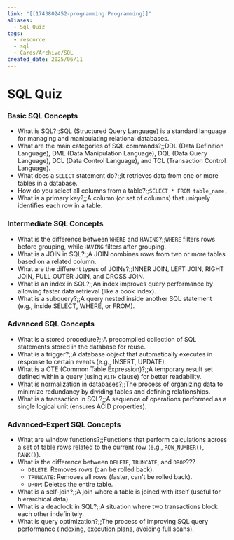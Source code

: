 ```yaml
---
link: "[[1743802452-programming|Programming]]"
aliases:
  - Sql Quiz
tags:
  - resource
  - sql
  - Cards/Archive/SQL
created_date: 2025/06/11
---
```

# SQL Quiz
### Basic SQL Concepts
- What is SQL?;;SQL (Structured Query Language) is a standard language for managing and manipulating relational databases.
- What are the main categories of SQL commands?;;DDL (Data Definition Language), DML (Data Manipulation Language), DQL (Data Query Language), DCL (Data Control Language), and TCL (Transaction Control Language).
- What does a `SELECT` statement do?;;It retrieves data from one or more tables in a database.
- How do you select all columns from a table?;;`SELECT * FROM table_name;`
- What is a primary key?;;A column (or set of columns) that uniquely identifies each row in a table.
### Intermediate SQL Concepts
- What is the difference between `WHERE` and `HAVING`?;;`WHERE` filters rows before grouping, while `HAVING` filters after grouping.
- What is a JOIN in SQL?;;A JOIN combines rows from two or more tables based on a related column.
- What are the different types of JOINs?;;INNER JOIN, LEFT JOIN, RIGHT JOIN, FULL OUTER JOIN, and CROSS JOIN.
- What is an index in SQL?;;An index improves query performance by allowing faster data retrieval (like a book index).
- What is a subquery?;;A query nested inside another SQL statement (e.g., inside SELECT, WHERE, or FROM).
### Advanced SQL Concepts
- What is a stored procedure?;;A precompiled collection of SQL statements stored in the database for reuse.
- What is a trigger?;;A database object that automatically executes in response to certain events (e.g., INSERT, UPDATE).
- What is a CTE (Common Table Expression)?;;A temporary result set defined within a query (using `WITH` clause) for better readability.
- What is normalization in databases?;;The process of organizing data to minimize redundancy by dividing tables and defining relationships.
- What is a transaction in SQL?;;A sequence of operations performed as a single logical unit (ensures ACID properties).
### Advanced-Expert SQL Concepts
- What are window functions?;;Functions that perform calculations across a set of table rows related to the current row (e.g., `ROW_NUMBER()`, `RANK()`).
- What is the difference between `DELETE`, `TRUNCATE`, and `DROP`???
  - `DELETE`: Removes rows (can be rolled back).  
  - `TRUNCATE`: Removes all rows (faster, can't be rolled back).  
  - `DROP`: Deletes the entire table.
- What is a self-join?;;A join where a table is joined with itself (useful for hierarchical data).
- What is a deadlock in SQL?;;A situation where two transactions block each other indefinitely.
- What is query optimization?;;The process of improving SQL query performance (indexing, execution plans, avoiding full scans).